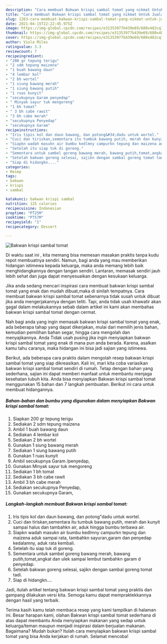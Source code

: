 ```yaml
---
description: "Cara membuat Bakwan krispi sambal tomat yang nikmat Untuk Jualan"
title: "Cara membuat Bakwan krispi sambal tomat yang nikmat Untuk Jualan"
slug: 1263-cara-membuat-bakwan-krispi-sambal-tomat-yang-nikmat-untuk-jualan
date: 2021-04-15T22:22:45.975Z
image: https://img-global.cpcdn.com/recipes/e31353977b439e69/680x482cq70/bakwan-krispi-sambal-tomat-foto-resep-utama.jpg
thumbnail: https://img-global.cpcdn.com/recipes/e31353977b439e69/680x482cq70/bakwan-krispi-sambal-tomat-foto-resep-utama.jpg
cover: https://img-global.cpcdn.com/recipes/e31353977b439e69/680x482cq70/bakwan-krispi-sambal-tomat-foto-resep-utama.jpg
author: Viola Miles
ratingvalue: 3.3
reviewcount: 7
recipeingredient:
- "200 gr tepung terigu"
- "2 sdm tepung maizena"
- "1 buah bawang daun"
- "4 lembar kol"
- "2 bh wortel"
- "1 siung bawang merah"
- "1 siung bawang putih"
- "1 ruas kunyit"
- "secukupnya Garam penyedap"
- " Minyak sayur tuk mengoreng"
- "1 bh tomat"
- " 3 bh cabe rawit"
- "3 bh cabe merah"
- "secukupnya Penyedap"
- "secukupnya Garam"
recipeinstructions:
- "Iris tipis kol dan daun bawang, dan potong&#34;dadu untuk wortel."
- "Cuci dan tiriskan,sementara itu tumbuk bawang putih, merah dan kunyit sampai halus dan tambahkn air, aduk hingga bumbu terbawa air."
- "Siapkn wadah masukn air bumbu kedlmny campurkn tepung dan maizena aduk sampai rata, tambahkn sayuran,garam dan penyedap kedalamny, aduk rata kembali."
- "Setelah itu siap tuk di goreng."
- "Sementara untuk sambel goreng bawang merah, bawang putih,tomat,angkat dan ulek sampai lembut tambahkn garam d penyedap."
- "Setelah bakwan goreng selesai, sajikn dengan sambal goreng tomat tadi."
- "Siap di hidangkn...."
categories:
- Resep
tags:
- bakwan
- krispi
- sambal

katakunci: bakwan krispi sambal 
nutrition: 125 calories
recipecuisine: Indonesian
preptime: "PT25M"
cooktime: "PT57M"
recipeyield: "1"
recipecategory: Dessert

---
```



![Bakwan krispi sambal tomat](https://img-global.cpcdn.com/recipes/e31353977b439e69/680x482cq70/bakwan-krispi-sambal-tomat-foto-resep-utama.jpg)

Di waktu  saat ini , kita memang bisa memesan masakan praktis tanpa kudu repot membuatnya sendiri. Namun, bagi anda yang mau memberikan hidangan istimewa kepada keluarga, maka anda memang lebih baik menghidangkannya dengan tangan sendiri. Lantaran, memasak sendiri jauh lebih sehat dan juga dapat menyesuaikan dengan kesukaan keluarga.

Jika anda sedang mencari inspirasi cara membuat bakwan krispi sambal tomat yang enak dan mudah dibuat,maka di sinilah tempatnya. Cara membuat bakwan krispi sambal tomat  sebenarnya tidak susah untuk dibuat jika anda mengerjakannya dengan teliti. Tapi, anda tidak usah khawatir akan gagal dalam melakukannya 
sebab dalam artikel ini kami akan membahas bakwan krispi sambal tomat dengan cermat.  



Nah bagi anda yang ingin memasak bakwan krispi sambal tomat yang enak, ada beberapa tahap yang dapat dikerjakan, mulai dari memilih jenis bahan, kemudian pemilihan bahan segar, hingga cara mengolah dan menyajikannya. Anda Tidak usah pusing jika ingin menyiapkan bakwan krispi sambal tomat yang enak di mana pun anda berada. Karena, asalkan kamu  tahu caranya, maka hidangan ini bisa jadi sajian yang istimewa.

Berikut, ada beberapa cara praktis  dalam mengolah resep bakwan krispi sambal tomat yang siap dikreasikan. Kali ini, mari kita coba variasikan bakwan krispi sambal tomat sendiri di rumah. Tetap dengan bahan yang sederhana, sajian ini dapat memberi manfaat untuk membantu menjaga kesehatan tubuh kita. Anda bisa menyiapkan Bakwan krispi sambal tomat menggunakan 15 bahan dan 7 langkah pembuatan. Berikut ini cara untuk membuat hidangannya.

<!--inarticleads1-->

##### Bahan-bahan dan bumbu yang digunakan dalam menyiapkan Bakwan krispi sambal tomat:

1. Siapkan 200 gr tepung terigu
1. Sediakan 2 sdm tepung maizena
1. Ambil 1 buah bawang daun
1. Sediakan 4 lembar kol
1. Sediakan 2 bh wortel
1. Gunakan 1 siung bawang merah
1. Sediakan 1 siung bawang putih
1. Gunakan 1 ruas kunyit
1. Ambil secukupnya Garam /penyedap,
1. Gunakan  Minyak sayur tuk mengoreng
1. Sediakan 1 bh tomat
1. Sediakan  3 bh cabe rawit
1. Ambil 3 bh cabe merah
1. Sediakan secukupnya Penyedap,
1. Gunakan secukupnya Garam,




<!--inarticleads2-->

##### Langkah-langkah membuat Bakwan krispi sambal tomat:

1. Iris tipis kol dan daun bawang, dan potong&#34;dadu untuk wortel.
1. Cuci dan tiriskan,sementara itu tumbuk bawang putih, merah dan kunyit sampai halus dan tambahkn air, aduk hingga bumbu terbawa air.
1. Siapkn wadah masukn air bumbu kedlmny campurkn tepung dan maizena aduk sampai rata, tambahkn sayuran,garam dan penyedap kedalamny, aduk rata kembali.
1. Setelah itu siap tuk di goreng.
1. Sementara untuk sambel goreng bawang merah, bawang putih,tomat,angkat dan ulek sampai lembut tambahkn garam d penyedap.
1. Setelah bakwan goreng selesai, sajikn dengan sambal goreng tomat tadi.
1. Siap di hidangkn....




Jadi, itulah artikel tentang  bakwan krispi sambal tomat  yang praktis dan gampang dilakukan versi kita. Semoga kamu dapat mempraktekkannya dengan hasil yang terbaik. 

Terima kasih kamu telah membaca resep yang kami tampilkan di halaman ini. Besar harapan kami, olahan  Bakwan krispi sambal tomat sederhana di atas dapat membantu Anda menyiapkan makanan yang sedap untuk keluarga/teman maupun menjadi inspirasi dalam berjualan makanan. Bagaimana? Mudah bukan? Itulah cara menyiapkan bakwan krispi sambal tomat yang bisa Anda kerjakan di rumah. Selamat mencoba!

